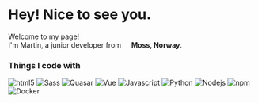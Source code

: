 <h1>Hey! Nice to see you.</h1>

<p>Welcome to my page!</br> I'm Martin, a junior developer from <img src="https://cdn-icons-png.flaticon.com/512/5315/5315731.png" width="13"/> <b>Moss, Norway</b>.</p>
<h3>Things I code with</h3>
  <img alt="html5" src="https://img.shields.io/badge/-HTML5-E34F26?style=flat-square&logo=html5&logoColor=white" />
  <img alt="Sass" src="https://img.shields.io/badge/-Sass-CC6699?style=flat-square&logo=sass&logoColor=white" />
  <img alt="Quasar" src="https://img.shields.io/badge/-Quasar-00b4ff?style=flat-square&logo=quasar&logoColor=white" />
  <img alt="Vue" src="https://img.shields.io/badge/-Vue3-41b883?style=flat-square&logo=vuedotjs&logoColor=white" />
  <img alt="Javascript" src="https://img.shields.io/badge/-Javascript-f7df1e?style=flat-square&logo=javascript&logoColor=white" />
  <img alt="Python" src="https://img.shields.io/badge/-Python-306998?style=flat-square&logo=python&logoColor=white" />
  <img alt="Nodejs" src="https://img.shields.io/badge/-Nodejs-43853d?style=flat-square&logo=Node.js&logoColor=white" />
  <img alt="npm" src="https://img.shields.io/badge/-NPM-CB3837?style=flat-square&logo=npm&logoColor=white" />
  <img alt="Docker" src="https://img.shields.io/badge/-Docker-46a2f1?style=flat-square&logo=docker&logoColor=white" />
